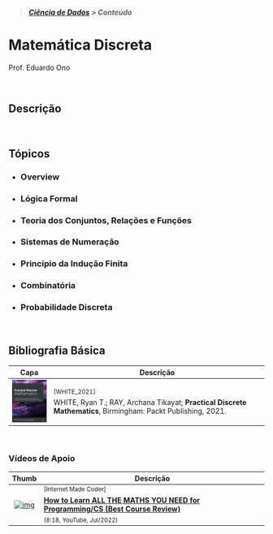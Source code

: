 > <h5><a href="https://github.com/eduardo-ono/Ciencia-de-Dados">Ciência de Dados</a> > Conteúdo</h5>

# Matemática Discreta

Prof. Eduardo Ono

<br>

## Descrição

<br>

## Tópicos

* ### Overview

* ### Lógica Formal

* ### Teoria dos Conjuntos, Relações e Funções

* ### Sistemas de Numeração

* ### Princípio da Indução Finita

* ### Combinatória

* ### Probabilidade Discreta

<br>

## Bibliografia Básica

| Capa | Descrição|
| :-: | --- |
| <img src="./referencias/capas/WHITE_2021.jpg" width="100px"> | <sup>[WHITE_2021]</sup><br>WHITE, Ryan T.; RAY, Archana Tikayat; <strong>Practical Discrete Mathematics</strong>, Birmingham: Packt Publishing, 2021.

<br>

### Vídeos de Apoio

| Thumb | Descrição |
| :-: | --- |
| [![img](https://img.youtube.com/vi/bHZ627DJmLg/default.jpg)](https://www.youtube.com/watch?v=bHZ627DJmLg) | <sup>[Internet Made Coder]</sup><br>[__How to Learn ALL THE MATHS YOU NEED for Programming/CS (Best Course Review)__](https://www.youtube.com/watch?v=bHZ627DJmLg)<br><sub>(8:18, YouTube, Jul/2022)</sub>
